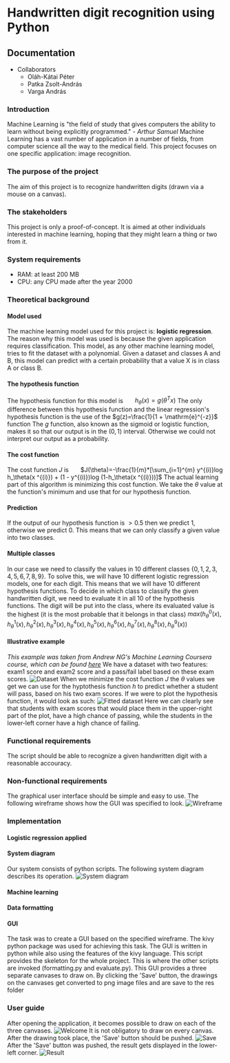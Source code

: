 # Handwritten digit recognition using Python
## Documentation
- Collaborators
    - Oláh-Kátai Péter
    - Patka Zsolt-András
    - Varga András
### Introduction
Machine Learning is "the field of study that gives computers the ability to learn without being explicitly programmed." <cite> - Arthur Samuel</cite>
Machine Learning has a vast number of application in a number of fields, from computer science all the way to the medical field.
This project focuses on one specific application: image recognition.

### The purpose of the project
The aim of this project is to recognize handwritten digits (drawn via a mouse on a canvas).
### The stakeholders
This project is only a proof-of-concept. It is aimed at other individuals interested in machine learning, hoping that they might learn a thing or two from it.
### System requirements
- RAM: at least 200 MB
- CPU: any CPU made after the year 2000
### Theoretical background
#### Model used
The machine learning model used for this project is: **logistic regression**. The reason why this model was used is because the given application requires classification.
This model, as any other machine learning model, tries to fit the dataset with a polynomial.
Given a dataset and classes A and B, this model can predict with a certain probability that a value X is in class A or class B.
#### The hypothesis function
The hypothesis function for this model is 
&nbsp;&nbsp;&nbsp;&nbsp;&nbsp;&nbsp;$h_\theta(x)=g(\theta^Tx)$
The only difference between this hypothesis function and the linear regression's hypothesis function is the use of the $g(z)=\frac{1}{1 + \mathrm{e}^{-z}}$ function
The $g$ function, also known as the sigmoid or logistic function, makes it so that our output is in the $(0,1)$ interval. Otherwise we could not interpret our output as a probability.
#### The cost function
The cost function $J$ is 
&nbsp;&nbsp;&nbsp;&nbsp;&nbsp;&nbsp;$J(\theta)=-\frac{1}{m}*[\sum_{i=1}^{m} y^{(i)}log h_\theta(x ^{(i)}) + (1 - y^{(i)})log (1-h_\theta(x ^{(i)}))]$
The actual learning part of this algorithm is minimizing this cost function. We take the $\theta$ value at the function's minimum and use that for our hypothesis function.
#### Prediction
If the output of our hypothesis function is $>0.5$ then we predict 1, otherwise we predict 0. This means that we can only classify a given value into two classes.
#### Multiple classes
In our case we need to classify the values in 10 different classes {$0,1,2,3,4,5,6,7,8,9$}. To solve this, we will have 10 different logistic regression models, one for each digit. This means that we will have 10 different hypothesis functions. To decide in which class to classify the given handwritten digit, we need to evaluate it in all 10 of the hypothesis functions. The digit will be put into the class, where its evaluated value is the highest (it is the most probable that it belongs in that class)
$max(h_\theta^0(x),h_\theta^1(x),h_\theta^2(x),h_\theta^3(x),h_\theta^4(x),h_\theta^5(x),h_\theta^6(x),h_\theta^7(x),h_\theta^8(x),h_\theta^9(x))$
#### Illustrative example
_This example was taken from Andrew NG's Machine Learning Coursera course, which can be found [here](https://www.coursera.org/learn/machine-learning)_
We have a dataset with two features: exam1 score and exam2 score and a pass/fail label based on these exam scores.
![Dataset]("https://github.com/R0x0r97/IDK/blob/master/docs/res/ex_data_students.JPG")
When we minimize the cost function $J$ the $\theta$ values we get we can use for the hyptothesis function $h$ to predict whether a student will pass, based on his two exam scores.
If we were to plot the hypothesis function, it would look as such:
![Fitted dataset]("https://github.com/R0x0r97/IDK/blob/master/docs/res/ex_data_students_func.JPG")
Here we can clearly see that students with exam scores that would place them in the upper-right part of the plot, have a high chance of passing, while the students in the lower-left corner have a high chance of failing.
### Functional requirements
The script should be able to recognize a given handwritten digit with a reasonable accouracy.
### Non-functional requirements
The graphical user interface should be simple and easy to use. The following wireframe shows how the GUI was specified to look.
![Wireframe]("https://github.com/R0x0r97/IDK/blob/master/docs/res/wireframe.jpg")
### Implementation
#### Logistic regression applied
#### System diagram
Our system consists of python scripts. The following system diagram describes its operation.
![System diagram](https://github.com/R0x0r97/IDK/blob/master/docs/res/System_diagram.jpg)
#### Machine learning
#### Data formatting
#### GUI
The task was to create a GUI based on the specified wireframe. The kivy python package was used for achieving this task. The GUI is written in python while also using the features of the kivy language. This script provides the skeleton for the whole project. This is where the other scripts are invoked (formatting.py and evaluate.py).
This GUI provides a three separate canvases to draw on. By clicking the 'Save' button, the drawings on the canvases get converted to png image files and are save to the res folder
### User guide
After opening the application, it becomes possible to draw on each of the three canvases. 
![Welcome](https://github.com/R0x0r97/IDK/blob/master/docs/res/gui_plain_H.jpg)
It is not obligatory to draw on every canvas.
After the drawing took place, the 'Save' button should be pushed.
![Save](https://github.com/R0x0r97/IDK/blob/master/docs/res/gui_drawn_H.jpg)
After the 'Save' button was pushed, the result gets displayed in the lower-left corner.
![Result](https://github.com/R0x0r97/IDK/blob/master/docs/res/gui_result_H.jpg)